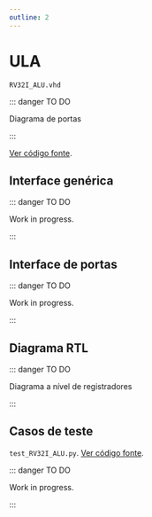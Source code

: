 ```yaml
---
outline: 2
---
```


# ULA

`RV32I_ALU.vhd`

::: danger TO DO

Diagrama de portas

:::

[Ver código fonte](https://github.com/pfeinsper/24a-CTI-RISCV/blob/main/src/RV32I_ALU.vhd).

## Interface genérica

::: danger TO DO

Work in progress.

:::

## Interface de portas

::: danger TO DO

Work in progress.

:::

## Diagrama RTL

::: danger TO DO

Diagrama a nível de registradores

:::

## Casos de teste

`test_RV32I_ALU.py`.
[Ver código fonte](https://github.com/pfeinsper/24a-CTI-RISCV/blob/main/test/test_RV32I_ALU.py).

::: danger TO DO

Work in progress.

:::
